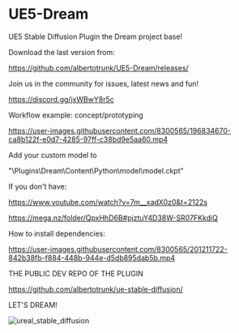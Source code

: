 # UE5-Dream
UE5 Stable Diffusion Plugin 
the Dream project base! 

Download the last version from:

https://github.com/albertotrunk/UE5-Dream/releases/

Join us in the community for issues, latest news and fun!

https://discord.gg/jxWBwY8r5c

Workflow example: concept/prototyping

https://user-images.githubusercontent.com/8300565/196834670-ca8b122f-e0d7-4285-97ff-c38bd9e5aa60.mp4


Add your custom model to

"\Plugins\Dream\Content\Python\model\model.ckpt"

If you don't have:

https://www.youtube.com/watch?v=7m__xadX0z0&t=2122s

https://mega.nz/folder/QpxHhD6B#pjztuY4D38W-SR07FKkdiQ


How to install dependencies:

https://user-images.githubusercontent.com/8300565/201211722-842b38fb-f884-448b-944e-d5db895dab5b.mp4


THE PUBLIC DEV REPO OF THE PLUGIN

https://github.com/albertotrunk/ue-stable-diffusion/


LET'S DREAM!


![ureal_stable_diffusion](https://user-images.githubusercontent.com/8300565/201211931-c941cd7b-753a-4555-a3f5-87c85c7b0e1f.png)






